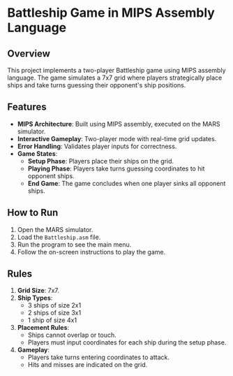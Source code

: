 # Battleship Game in MIPS Assembly Language

## Overview
This project implements a two-player Battleship game using MIPS assembly language. The game simulates a 7x7 grid where players strategically place ships and take turns guessing their opponent's ship positions.

## Features
- **MIPS Architecture**: Built using MIPS assembly, executed on the MARS simulator.
- **Interactive Gameplay**: Two-player mode with real-time grid updates.
- **Error Handling**: Validates player inputs for correctness.
- **Game States**:
  - **Setup Phase**: Players place their ships on the grid.
  - **Playing Phase**: Players take turns guessing coordinates to hit opponent ships.
  - **End Game**: The game concludes when one player sinks all opponent ships.

## How to Run
1. Open the MARS simulator.
2. Load the `Battleship.asm` file.
3. Run the program to see the main menu.
4. Follow the on-screen instructions to play the game.

## Rules
1. **Grid Size**: 7x7.
2. **Ship Types**:
   - 3 ships of size 2x1
   - 2 ships of size 3x1
   - 1 ship of size 4x1
3. **Placement Rules**:
   - Ships cannot overlap or touch.
   - Players must input coordinates for each ship during the setup phase.
4. **Gameplay**:
   - Players take turns entering coordinates to attack.
   - Hits and misses are indicated on the grid.

